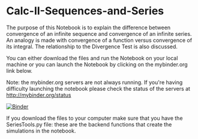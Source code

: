 # Calc-II-Sequences-and-Series
The purpose of this Notebook is to explain the difference between convergence of an infinite sequence and convergence of an infinite series. An analogy is made with convergence of a function versus convergence of its integral. The relationship to the Divergence Test is also discussed. 

You can either download the files and run the Notebook on your local machine or you can launch the Notebook by clicking on the mybinder.org link below.

Note: the mybinder.org servers are not always running. If you're having difficulty launching the notebook please check the status of the servers at http://mybinder.org/status

[![Binder](http://mybinder.org/badge.svg)](http://mybinder.org:/repo/kmcquighan/calc-ii-sequences-and-series)

If you download the files to your computer make sure that you have the SeriesTools.py file: these are the backend functions that create the simulations in the notebook.
